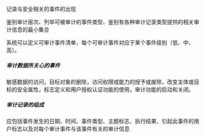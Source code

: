 记录与安全相关的事件的出现

鉴别审计层次、列举可被审计的事件类型、鉴别有各种审计记录类型提供的相关审计信息的最小集合

系统可以定义可审计事件清单，每个可审计事件对应于某个事件级别（低、中、高）。

##### 审计数据所关心的事件

敏感数据的访问，目标对象的删除，访问权限或能力的授予或废除，改变主体或目标的安全属性，标志定义和用户授权认证功能的使用，审计功能的启动和关闭。

##### 审计记录的组成

应包括事件发生的日期、时间、事件类型、主题标志、执行结果、引起此事件的用户标志以及对每个审计事件与该事件有关的审计信息





